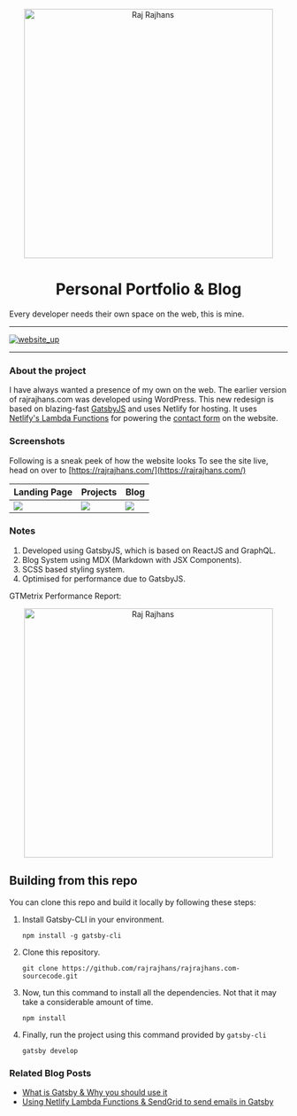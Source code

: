 <p align="center">
  <a href="https://rajrajhans.com">
    <img alt="Raj Rajhans" src="http://assets.rajrajhans.com/logo-og.png" width="450"/>
  </a>
</p>
<h1 align="center">
  Personal Portfolio & Blog
</h1>

Every developer needs their own space on the web, this is mine.

---
[![website_up](https://img.shields.io/badge/Website-Up-<COLOR>.svg?style=flat)](https://rajrajhans.com/)

---

### About the project

I have always wanted a presence of my own on the web. The earlier version of rajrajhans.com was developed using WordPress. This new redesign is based on blazing-fast [GatsbyJS](https://www.gatsbyjs.org/) and uses Netlify for hosting. It uses [Netlify's Lambda Functions](https://www.netlify.com/products/functions/) for powering the [contact form](https://rajrajhans.com/contact) on the website.

### Screenshots

Following is a sneak peek of how the website looks To see the site live, head on over to [https://rajrajhans.com/](https://rajrajhans.com/)

| Landing Page                              | Projects                             | Blog                            |
| ------------------------------------ | ------------------------------------ | ------------------------------------ |
| ![](https://assets.rajrajhans.com/ss_home1.png) | ![](https://assets.rajrajhans.com/ss_projects.png) | ![](https://assets.rajrajhans.com/ss_blog1.png) |


### Notes

1. Developed using GatsbyJS, which is based on ReactJS and GraphQL.
2. Blog System using MDX (Markdown with JSX Components).
3. SCSS based styling system.
4. Optimised for performance due to GatsbyJS.

GTMetrix Performance Report:
<p align="center">
<img alt="Raj Rajhans" src="http://assets.rajrajhans.com/rajrajhans_speedscore1.png" width="450"/> 
</p>


## Building from this repo

You can clone this repo and build it locally by following these steps:

1. Install Gatsby-CLI in your environment.

    ```console
    npm install -g gatsby-cli
    ```

2. Clone this repository.

    ```console
    git clone https://github.com/rajrajhans/rajrajhans.com-sourcecode.git
    ```

3. Now, tun this command to install all the dependencies. Not that it may take a considerable amount of time. 

    ```console
    npm install
    ```

4. Finally, run the project using this command provided by `gatsby-cli`
    
    ```console
    gatsby develop
    ```

### Related Blog Posts

- [What is Gatsby & Why you should use it](https://rajrajhans.com/2020/07/what-is-gatsby/)
- [Using Netlify Lambda Functions & SendGrid to send emails in Gatsby](https://rajrajhans.com/2020/07/using-netlify-lambda-functions-and-sendgrid-to-send-mail/)
